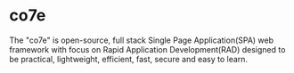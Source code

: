 # co7e
The "co7e" is open-source, full stack Single Page Application(SPA) web framework with focus on Rapid Application Development(RAD) designed to be practical, lightweight, efficient, fast, secure and easy to learn.
